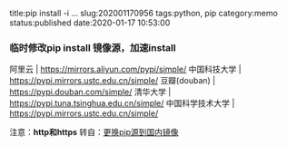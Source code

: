 title:pip install -i ...
slug:202001170956
tags:python, pip
category:memo
status:published
date:2020-01-17 10:53:00

### 临时修改pip install 镜像源，加速install

阿里云 | https://mirrors.aliyun.com/pypi/simple/
中国科技大学 | https://pypi.mirrors.ustc.edu.cn/simple/ 
豆瓣(douban) | https://pypi.douban.com/simple/ 
清华大学 | https://pypi.tuna.tsinghua.edu.cn/simple/ 
中国科学技术大学 | https://pypi.mirrors.ustc.edu.cn/simple/   

注意：**http和https**
转自：[更换pip源到国内镜像](https://yq.aliyun.com/articles/652884)
